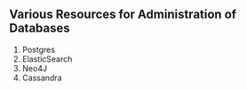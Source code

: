 ## Various Resources for Administration of Databases

1. Postgres
2. ElasticSearch
3. Neo4J
4. Cassandra
